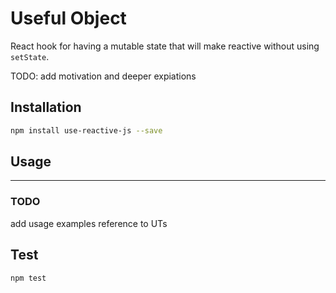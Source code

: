 # Useful Object

React hook for having a mutable state that will make reactive without using `setState`.

TODO: add motivation and deeper expiations

## Installation

```sh
npm install use-reactive-js --save
```

## Usage

---

### TODO

add usage examples
reference to UTs

## Test

```sh
npm test
```

